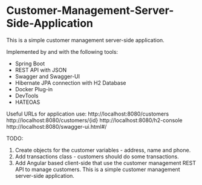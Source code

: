# Customer-Management-Server-Side-Application

This is a simple customer management server-side application.

Implemented by and with the following tools:
 - Spring Boot 
 - REST API with JSON
 - Swagger and Swagger-UI
 - Hibernate JPA connection with H2 Database
 - Docker Plug-in
 - DevTools
 - HATEOAS

Useful URLs for application use:
	http://localhost:8080/customers
	http://localhost:8080/customers/{id}
	http://localhost:8080/h2-console
	http://localhost:8080/swagger-ui.html#/
	
	
	

TODO:
1. Create objects for the customer variables - address, name and phone.
2. Add transactions class - customers should do some transactions.
3. Add Angular based client-side that use the customer management REST API to manage customers.
This is a simple customer management server-side application.

